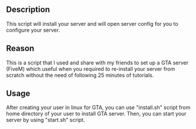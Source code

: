 ## Description

This script will install your server and will open server config for you to configure your server. 

## Reason

This is a script that I used and share with my friends to set up a GTA server (FiveM) which useful when you required to re-install your server from scratch without the need of following 25 minutes of tutorials.

## Usage

After creating your user in linux for GTA, you can use "install.sh" script from home directory of your user to install GTA server. Then, you can start your server by using "start.sh" script.
